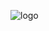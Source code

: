 ![logo](https://www.prevalentware.com/_next/image?url=%2Fimg%2Flogos%2FlogoPrevalentWhite.png&w=256&q=100)
